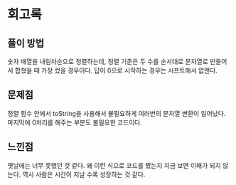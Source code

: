 # 회고록

## 풀이 방법
숫자 배열을 내림차순으로 정렬하는데, 정렬 기준은 두 수를 순서대로 문자열로 만들어서 합쳤을 때 가장 컸을 경우이다. 답이 0으로 시작하는 경우는 시프트해서 없앤다.

## 문제점
정렬 함수 안에서 toString을 사용해서 불필요하게 여러번의 문자열 변환이 일어났다. 마지막에 0처리를 해주는 부분도 불필요한 코드이다.

## 느낀점
옛날에는 너무 못했던 것 같다. 왜 이런 식으로 코드를 짰는지 지금 보면 이해가 되지 않는다. 역시 사람은 시간이 지날 수록 성장하는 것 같다.